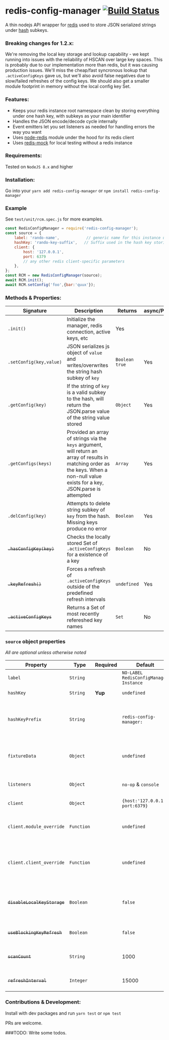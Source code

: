 # redis-config-manager [![Build Status](https://travis-ci.org/mirusresearch/redis-config-manager.svg?branch=master)](https://travis-ci.org/mirusresearch/redis-config-manager)
A thin nodejs API wrapper for [redis](https://redis.io/) used to store JSON serialized strings under [hash](https://redis.io/commands#hash) subkeys.

### Breaking changes for 1.2.x:
We're removing the local key storage and lookup capability - we kept running into issues with the reliability of HSCAN over large key spaces. This is probably due to our implementation more than redis, but it was causing production issues.  We'll miss the cheap/fast syncronous lookup that `.activeConfigKeys` gave us, but we'll also avoid false negatives due to slow/failed refreshes of the config keys.  We should also get a smaller module footprint in memory without the local config key Set.


### Features:
- Keeps your redis instance root namespace clean by storing everything under one hash key, with subkeys as your main identifier
- Handles the JSON encode/decode cycle internally
- Event emitters let you set listeners as needed for handling errors the way you want
- Uses [node-redis](https://github.com/NodeRedis/node_redis) module under the hood for its redis client
- Uses [redis-mock](https://github.com/yeahoffline/redis-mock) for local testing without a redis instance

### Requirements:
Tested on `NodeJS 8.x` and higher 

### Installation:
Go into your
`yarn add redis-config-manager`
or
`npm install redis-config-manager`

### Example
See `test/unit/rcm.spec.js` for more examples.
```javascript
const RedisConfigManager = require('redis-config-manager');
const source = {
    label: 'rando-name',            // generic name for this instance used in testing
    hashKey: 'rando-key-suffix',   // Suffix used in the hash key storing the data
    client: {
        host: '127.0.0.1',
        port: 6379
        // any other redis client-specific parameters
    },
};
const RCM = new RedisConfigManager(source);
await RCM.init();
await RCM.setConfig('foo',{bar:'quux'});
```

### Methods & Properties:
|Signature| Description | Returns | async/Promise | Deprecated |
|---------|-------------|---------|---------------|------------|
|`.init()`| Initialize the manager, redis connection, active keys, etc | Yes |
|`.setConfig(key,value)` | JSON serializes js object of `value` and writes/overwrites the string hash subkey of `key`| `Boolean true` | Yes |
|`.getConfig(key)` | If the string of `key` is a valid subkey to the hash, will return the JSON.parse value of the string value stored | `Object` | Yes |
|`.getConfigs(keys)` | Provided an array of strings via the `keys` argument, will return an array of results in matching order as the keys.  When a non-null value exists for a key, JSON.parse is attempted | `Array` | Yes |
|`.delConfig(key)` | Attempts to delete string subkey of `key` from the hash.  Missing keys produce no error | `Boolean` | Yes |
| ~~`.hasConfigKey(key)`~~| Checks the locally stored Set of `.activeConfigKeys` for a existence of a key | `Boolean` | No | **Deprecated in v1.2.x** |
| ~~`.keyRefresh()`~~ | Forces a refresh of `.activeConfigKeys` outside of the predefined refresh intervals | `undefined` | Yes | **Deprecated in v1.2.x** |
| ~~`.activeConfigKeys`~~| Returns a Set of most recently refereshed key names | `Set` | No | **Deprecated in v1.2.x** |

### `source` object properties
_All are optional unless otherwise noted_

| Property  |Type| Required | Default   | Description | Deprecated |
|-----------|----|----------|-----------|-------------|------------|
| `label`   | `String` |  |`NO-LABEL RedisConfigManager Instance` | Readable identifier for debugging. |
| `hashKey` | `String` | **Yup**|`undefined`| Suffix to prepended to `hashKeyPrefix` |
| `hashKeyPrefix` | `String` | |`redis-config-manager:`| Prefix for the hash key managed by this instance -- typically left as-is unless you have a pre-existing hash you want to use |
| `fixtureData` | `Object` | | `undefined` | A simple/json-serializable object to be preloaded upon instantiation.  See below for more detail.|
| `listeners` |  `Object` | | `no-op` & `console` | `A key/function object for event listeners of `debug`,`ready`,`error`|
| `client` | `Object`| | `{host:'127.0.0.1', port:6379}` | Parameters for the [node-redis](https://github.com/NodeRedis/node_redis#options-object-properties) client|
| `client.module_override` | `Function` | | `undefined` | replaces built-in `require('node_redis')` (maybe a new branch, custom version you're using)|
| `client.client_override` | `Function` | | `undefined` | Re-use an existing `node_redis` client instance rather than using its own. (used during testing with [redis-mock](https://github.com/yeahoffline/redis-mock))|
| ~~`disableLocalKeyStorage`~~| `Boolean` | | `false` | Eliminate local keys storage - lower memory, less logic, faster startup, slight reduction in functionality | **Deprecated in v1.2.x** |
| ~~`useBlockingKeyRefresh`~~| `Boolean` | | `false` | Use blocking `HKEYS` - see the [hkeys option](https://redis.io/commands/hkeys) for details | **Deprecated in v1.2.x** |
| ~~`scanCount`~~| `String` | | 1000 | Number of subkeys scanned per `HSCAN` - see the [count option](https://redis.io/commands/scan#the-count-option) for details | **Deprecated in v1.2.x** |
| ~~`refreshInterval`~~| `Integer`| | 15000 | Number of milliseconds between key refreshes | **Deprecated in v1.2.x** |

### Contributions & Development:
Install with dev packages and run `yarn test` or `npm test`

PRs are welcome.


###TODO:
Write some todos.
